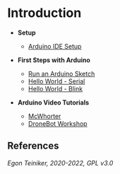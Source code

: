 # Introduction

* **Setup**
  * [Arduino IDE Setup](ArduinoSetup.md)

* **First Steps with Arduino**
  * [Run an Arduino Sketch](RunSketches.md)
  * [Hello World - Serial](serial_hello)
  * [Hello World - Blink](blink_hello)

* **Arduino Video Tutorials** 
  * [McWhorter](tutorials/ArduinoTutorials-McWhorter.md) 
  * [DroneBot Workshop](tutorials/ArduinoTutorials-DroneBotWorkshop.md)


## References

*Egon Teiniker, 2020-2022, GPL v3.0* 
